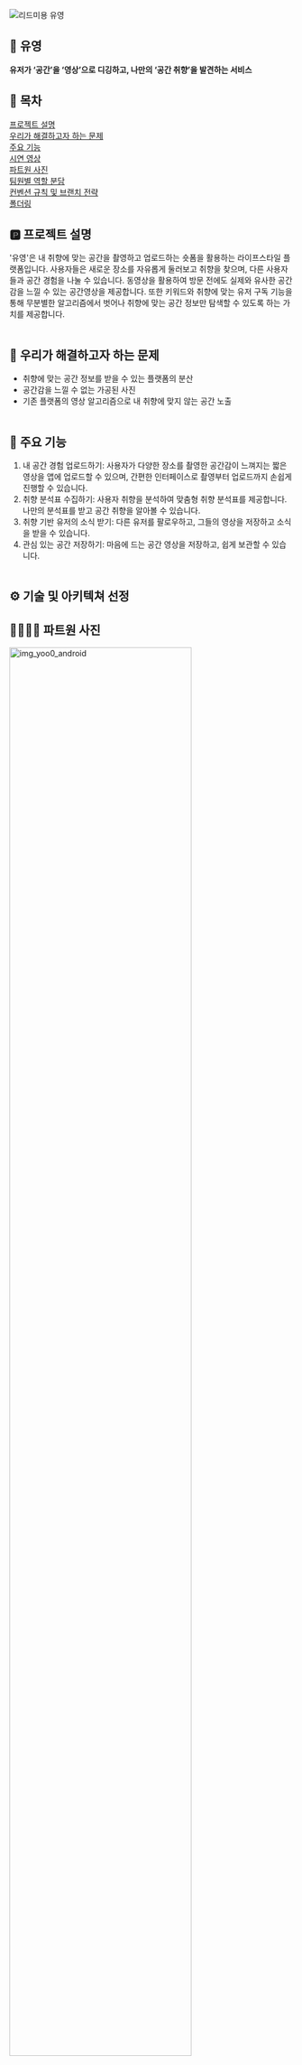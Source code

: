 ![리드미용 유영](https://github.com/Team-Recordy/Recordy-Android/assets/109855280/6eb852d9-2a07-4426-bc09-1b8c6dc982b2) </br>

## 🌊 유영
**유저가 ‘공간’을 ‘영상’으로 디깅하고, 나만의 ‘공간 취향’을 발견하는 서비스**

## 🔢 목차
[프로젝트 설명](#프로젝트-설명)</br>
[우리가 해결하고자 하는 문제](#우리가-해결하고자-하는-문제)</br>
[주요 기능](#주요-기능)</br>
[시연 영상](#시연-영상)</br>
[파트원 사진](#파트원-사진)</br>
[팀원별 역할 분담](#팀원별-역할-분담)</br>
[컨벤션 규칙 및 브랜치 전략](#컨벤션-규칙-및-브랜치-전략)</br>
[폴더링](#폴더링)</br>

## 🅿️ 프로젝트 설명 
'유영'은 내 취향에 맞는 공간을 촬영하고 업로드하는 숏폼을 활용하는 라이프스타일 플랫폼입니다. 사용자들은 새로운 장소를 자유롭게 둘러보고 취향을 찾으며, 다른 사용자들과 공간 경험을 나눌 수 있습니다. 동영상을 활용하여 방문 전에도 실제와 유사한 공간감을 느낄 수 있는 공간영상을 제공합니다. 또한 키워드와 취향에 맞는 유저 구독 기능을 통해 무분별한 알고리즘에서 벗어나 취향에 맞는 공간 정보만 탐색할 수 있도록 하는 가치를 제공합니다.</br></br>


## 🪼 우리가 해결하고자 하는 문제
- 취향에 맞는 공간 정보를 받을 수 있는 플랫폼의 분산</br>
- 공간감을 느낄 수 없는 가공된 사진</br>
- 기존 플랫폼의 영상 알고리즘으로 내 취향에 맞지 않는 공간 노출 </br></br>


## 📍 주요 기능 
1. 내 공간 경험 업로드하기: 사용자가 다양한 장소를 촬영한 공간감이 느껴지는 짧은 영상을 앱에 업로드할 수 있으며, 간편한 인터페이스로 촬영부터 업로드까지 손쉽게 진행할 수 있습니다.</br>
2. 취향 분석표 수집하기: 사용자 취향을 분석하여 맞춤형 취향 분석표를 제공합니다. 나만의 분석표를 받고 공간 취향을 알아볼 수 있습니다.</br>
3. 취향 기반 유저의 소식 받기: 다른 유저를 팔로우하고, 그들의 영상을 저장하고 소식을 받을 수 있습니다.</br>
4. 관심 있는 공간 저장하기: 마음에 드는 공간 영상을 저장하고, 쉽게 보관할 수 있습니다. </br></br>

## ⚙️ 기술 및 아키텍쳐 선정


## 👨‍👩‍👧‍👦 파트원 사진
<img src="https://github.com/user-attachments/assets/34aa8062-e643-4da9-ab22-af4aac4f47f5" alt="img_yoo0_android" style="width: 80%;"></br>


## 👤 팀원별 역할 분담
|<img src="https://avatars.githubusercontent.com/u/113014331?v=4" width="140" />|<img src="https://avatars.githubusercontent.com/u/75840431?v=4" width="140" />|<img src="https://avatars.githubusercontent.com/u/93514333?v=4" width="140" />|<img src="https://avatars.githubusercontent.com/u/109855280?v=4" width="140" />|<img src="https://avatars.githubusercontent.com/u/102652293?v=4" width="140"/>|
|:---------:|:---------:|:---------:|:---------:|:---------:|
|[👑우상욱](https://github.com/Sangwook123)|[김명석](https://github.com/cacaocoffee)|[이삭](https://github.com/lsakee)|[이나경](https://github.com/nagaeng)|[윤서희](https://github.com/seohee0925)|
| `홈, 영상` | `로그인` | `기록` | `프로필` | `팔로잉/팔로워, 상대` | </br>

## 🪽 의존 그래프


## ❗ 컨벤션 규칙 및 브랜치 전략

**깃 컨벤션:**  [Git Convention](https://bohyunnkim.notion.site/Git-Convention-d384b7b4b6c149009a88ec5409a9c694?pvs=74) </br>
**코드 컨벤션:**  [Code Convention](https://bohyunnkim.notion.site/Code-Convention-bc2e0e1601554f2792131c3942984dec) </br>
**브랜치 전략:**  [Branch Strategy](https://bohyunnkim.notion.site/Branch-Strategy-9d989f5c36ca44ffaae40e436056f966) </br></br>


## 🗂️ 폴더링

```bash
├── Recordy
├── 📁 app
├── 📁 build-logic
│   ├── 📁 convention
├── 📁 core
│   ├── 🗂️ buildconfig
│   ├── 🗂️ common
│   ├── 🗂️ datastore
│   ├── 🗂️ model
│   ├── 🗂️ network
│   ├── 🗂️ ui
│   ├── 🗂️ designsystem
├── 📁 data
│   ├── 🗂️ recordy
├── 📁 remote
│   ├── 🗂️ recordy
├── 📁 local
│   ├── 🗂️ recordy
├── 📁 domain
│   ├── 🗂️ recordy
├── 📁 feature
│   ├── 🗂️ navigator
│   ├── 🗂️ home
│   ├── 🗂️ login
│   ├── 🗂️ mypage
│   ├── 🗂️ profile
│   ├── 🗂️ upload
│   ├── 🗂️ video
├── 📁 gradle
│   ├──  libs.versions.toml
```
